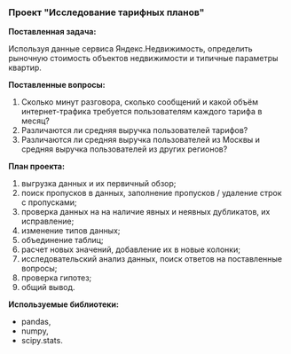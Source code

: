 ### Проект "Исследование тарифных планов"

**Поставленная задача:**

Используя данные сервиса Яндекс.Недвижимость, определить рыночную стоимость объектов недвижимости и типичные параметры квартир.

**Поставленные вопросы:**
1. Сколько минут разговора, сколько сообщений и какой объём интернет-трафика требуется пользователям каждого тарифа в месяц?
2. Различаются ли средняя выручка пользователей тарифов?
3. Различаются ли средняя выручка пользователей из Москвы и средняя выручка пользователей из других регионов?

**План проекта:**
1. выгрузка данных и их первичный обзор;
2. поиск пропусков в данных, заполнение пропусков / удаление строк с пропусками;
3. проверка данных на на наличие явных и неявных дубликатов, их исправление; 
4. изменение типов данных;
5. объединение таблиц;
6. расчет новых значений, добавление их в новые колонки;
8. исследовательский анализ данных, поиск ответов на поставленные вопросы;
9. проверка гипотез;
10. общий вывод.

**Используемые библиотеки:**
* pandas,
* numpy,
* scipy.stats.
